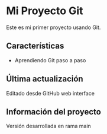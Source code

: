 # Mi Proyecto Git

Este es mi primer proyecto usando Git.

## Características
- Aprendiendo Git paso a paso
## Última actualización
Editado desde GitHub web interface

## Información del proyecto
Versión desarrollada en rama main
